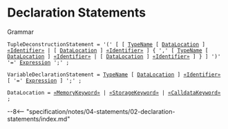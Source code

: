 <!-- This file is generated automatically by infrastructure scripts. Please don't edit by hand. -->

<!-- markdownlint-disable no-inline-html -->
<!-- markdownlint-disable no-space-in-emphasis -->
<!-- cSpell:disable -->

# Declaration Statements

<div class="admonition summary">
<p class="admonition-title">Grammar</p>

<pre style="white-space: pre-wrap;"><code><span style="color: var(--md-code-hl-keyword-color);"><span id="TupleDeconstructionStatementProduction">TupleDeconstructionStatement</span></span><span style="color: var(--md-code-hl-operator-color);"> = </span><span style="color: var(--md-code-hl-string-color);">'('</span><span style="color: var(--md-code-hl-operator-color);"> </span><span style="color: var(--md-code-hl-operator-color);">[ </span><span style="color: var(--md-code-hl-operator-color);">[ </span><span style="color: var(--md-code-hl-keyword-color);"><a href="../../03-types/01-advanced-types#TypeNameProduction">TypeName</a></span><span style="color: var(--md-code-hl-operator-color);"> </span><span style="color: var(--md-code-hl-operator-color);">[ </span><span style="color: var(--md-code-hl-keyword-color);"><a href="../../04-statements/02-declaration-statements#DataLocationProduction">DataLocation</a></span><span style="color: var(--md-code-hl-operator-color);"> ]</span><span style="color: var(--md-code-hl-operator-color);"> </span><span style="color: var(--md-code-hl-keyword-color);"><a href="../../05-expressions/05-identifiers#IdentifierProduction">«Identifier»</a></span><span style="color: var(--md-code-hl-operator-color);"> | </span><span style="color: var(--md-code-hl-operator-color);">[ </span><span style="color: var(--md-code-hl-keyword-color);"><a href="../../04-statements/02-declaration-statements#DataLocationProduction">DataLocation</a></span><span style="color: var(--md-code-hl-operator-color);"> ]</span><span style="color: var(--md-code-hl-operator-color);"> </span><span style="color: var(--md-code-hl-keyword-color);"><a href="../../05-expressions/05-identifiers#IdentifierProduction">«Identifier»</a></span><span style="color: var(--md-code-hl-operator-color);"> ]</span><span style="color: var(--md-code-hl-operator-color);"> { </span><span style="color: var(--md-code-hl-string-color);">','</span><span style="color: var(--md-code-hl-operator-color);"> </span><span style="color: var(--md-code-hl-operator-color);">[ </span><span style="color: var(--md-code-hl-keyword-color);"><a href="../../03-types/01-advanced-types#TypeNameProduction">TypeName</a></span><span style="color: var(--md-code-hl-operator-color);"> </span><span style="color: var(--md-code-hl-operator-color);">[ </span><span style="color: var(--md-code-hl-keyword-color);"><a href="../../04-statements/02-declaration-statements#DataLocationProduction">DataLocation</a></span><span style="color: var(--md-code-hl-operator-color);"> ]</span><span style="color: var(--md-code-hl-operator-color);"> </span><span style="color: var(--md-code-hl-keyword-color);"><a href="../../05-expressions/05-identifiers#IdentifierProduction">«Identifier»</a></span><span style="color: var(--md-code-hl-operator-color);"> | </span><span style="color: var(--md-code-hl-operator-color);">[ </span><span style="color: var(--md-code-hl-keyword-color);"><a href="../../04-statements/02-declaration-statements#DataLocationProduction">DataLocation</a></span><span style="color: var(--md-code-hl-operator-color);"> ]</span><span style="color: var(--md-code-hl-operator-color);"> </span><span style="color: var(--md-code-hl-keyword-color);"><a href="../../05-expressions/05-identifiers#IdentifierProduction">«Identifier»</a></span><span style="color: var(--md-code-hl-operator-color);"> ]</span><span style="color: var(--md-code-hl-operator-color);"> }</span><span style="color: var(--md-code-hl-operator-color);"> ]</span><span style="color: var(--md-code-hl-operator-color);"> </span><span style="color: var(--md-code-hl-string-color);">')'</span><span style="color: var(--md-code-hl-operator-color);"> </span><span style="color: var(--md-code-hl-string-color);">'='</span><span style="color: var(--md-code-hl-operator-color);"> </span><span style="color: var(--md-code-hl-keyword-color);"><a href="../../05-expressions/01-base-expressions#ExpressionProduction">Expression</a></span><span style="color: var(--md-code-hl-operator-color);"> </span><span style="color: var(--md-code-hl-string-color);">';'</span><span style="color: var(--md-code-hl-operator-color);"> ;</span><br/></code></pre>

<pre style="white-space: pre-wrap;"><code><span style="color: var(--md-code-hl-keyword-color);"><span id="VariableDeclarationStatementProduction">VariableDeclarationStatement</span></span><span style="color: var(--md-code-hl-operator-color);"> = </span><span style="color: var(--md-code-hl-keyword-color);"><a href="../../03-types/01-advanced-types#TypeNameProduction">TypeName</a></span><span style="color: var(--md-code-hl-operator-color);"> </span><span style="color: var(--md-code-hl-operator-color);">[ </span><span style="color: var(--md-code-hl-keyword-color);"><a href="../../04-statements/02-declaration-statements#DataLocationProduction">DataLocation</a></span><span style="color: var(--md-code-hl-operator-color);"> ]</span><span style="color: var(--md-code-hl-operator-color);"> </span><span style="color: var(--md-code-hl-keyword-color);"><a href="../../05-expressions/05-identifiers#IdentifierProduction">«Identifier»</a></span><span style="color: var(--md-code-hl-operator-color);"> </span><span style="color: var(--md-code-hl-operator-color);">[ </span><span style="color: var(--md-code-hl-string-color);">'='</span><span style="color: var(--md-code-hl-operator-color);"> </span><span style="color: var(--md-code-hl-keyword-color);"><a href="../../05-expressions/01-base-expressions#ExpressionProduction">Expression</a></span><span style="color: var(--md-code-hl-operator-color);"> ]</span><span style="color: var(--md-code-hl-operator-color);"> </span><span style="color: var(--md-code-hl-string-color);">';'</span><span style="color: var(--md-code-hl-operator-color);"> ;</span><br/></code></pre>

<pre style="white-space: pre-wrap;"><code><span style="color: var(--md-code-hl-keyword-color);"><span id="DataLocationProduction">DataLocation</span></span><span style="color: var(--md-code-hl-operator-color);"> = </span><span style="color: var(--md-code-hl-keyword-color);"><a href="../../01-file-structure/07-keywords#MemoryKeywordProduction">«MemoryKeyword»</a></span><span style="color: var(--md-code-hl-operator-color);"> | </span><span style="color: var(--md-code-hl-keyword-color);"><a href="../../01-file-structure/07-keywords#StorageKeywordProduction">«StorageKeyword»</a></span><span style="color: var(--md-code-hl-operator-color);"> | </span><span style="color: var(--md-code-hl-keyword-color);"><a href="../../01-file-structure/07-keywords#CalldataKeywordProduction">«CalldataKeyword»</a></span><span style="color: var(--md-code-hl-operator-color);"> ;</span><br/></code></pre>

</div>

--8<-- "specification/notes/04-statements/02-declaration-statements/index.md"
